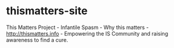 thismatters-site
================

This Matters Project - Infantile Spasm - Why this matters - http://thismatters.info - Empowering the IS Community and raising awareness to find a cure. 
